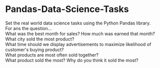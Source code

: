 # Pandas-Data-Science-Tasks
Set the real world data science tasks using the Python Pandas library.
<br>
For ans the question...<br>
What was the best month for sales? How much was earned that month?
<br>
 What city sold the most product?
 <br>
 What time should we display advertisements to maximize likelihood of customer's buying product?
<br>
What products are most often sold together?
<br>
What product sold the most? Why do you think it sold the most?

